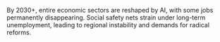 By 2030+, entire economic sectors are reshaped by AI, with some jobs permanently disappearing. Social safety nets strain under long-term unemployment, leading to regional instability and demands for radical reforms.
